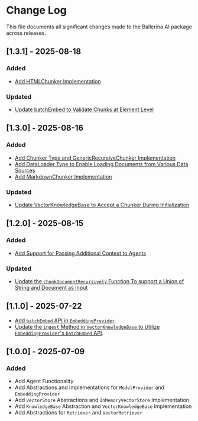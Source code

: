 # Change Log

This file documents all significant changes made to the Ballerina AI package across releases.

## [1.3.1] - 2025-08-18

### Added
- [Add HTMLChunker Implementation](https://github.com/ballerina-platform/ballerina-library/issues/8170)

### Updated
- [Update batchEmbed to Validate Chunks at Element Level](https://github.com/ballerina-platform/ballerina-library/issues/8171)

## [1.3.0] - 2025-08-16

### Added
- [Add Chunker Type and GenericRecursiveChunker Implementation](https://github.com/ballerina-platform/ballerina-library/issues/8166)
- [Add DataLoader Type to Enable Loading Documents from Various Data Sources](https://github.com/ballerina-platform/ballerina-library/issues/8167)
- [Add MarkdownChunker Implementation](https://github.com/ballerina-platform/ballerina-library/issues/8162)

### Updated
- [Update VectorKnowledgeBase to Accept a Chunker During Initialization](https://github.com/ballerina-platform/ballerina-library/issues/8168)

## [1.2.0] - 2025-08-15

### Added
- [Add Support for Passing Additional Context to Agents](https://github.com/ballerina-platform/ballerina-library/issues/8154)

### Updated
- [Update the `chunkDocumentRecursively` Function To support a Union of String and Document as Input](https://github.com/ballerina-platform/ballerina-library/issues/8143)

## [1.1.0] - 2025-07-22


- [Add `batchEmbed` API in `EmbeddingProvider`](https://github.com/ballerina-platform/ballerina-library/issues/8110).
- [Update the `ingest` Method in `VectorKnowledgeBase` to Utilize `EmbeddingProvider`'s `batchEmbed` API](https://github.com/ballerina-platform/ballerina-library/issues/8110).

## [1.0.0] - 2025-07-09

### Added

- Add Agent Functionality
- Add Abstractions and Implementations for `ModelProvider` and `EmbeddingProvider`
- Add `VectorStore` Abstractions and `InMemoryVectorStore` Implementation
- Add `KnowledgeBase` Abstraction and `VectorKnowledgeBase` Implementation
- Add Abstractions for `Retriever` and `VectorRetriever`
